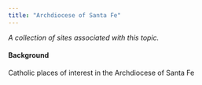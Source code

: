 ```yaml
---
title: "Archdiocese of Santa Fe"
---
```



*A collection of sites associated with this topic.*

#### Background

Catholic places of interest in the Archdiocese of Santa Fe


